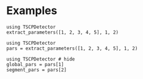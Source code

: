 # Examples

```@example 
using TSCPDetector
extract_parameters([1, 2, 3, 4, 5], 1, 2)

```

```@example ex1
using TSCPDetector
pars = extract_parameters([1, 2, 3, 4, 5], 1, 2)

```

```@example ex1
using TSCPDetector # hide
global_pars = pars[1]
segment_pars = pars[2]

```